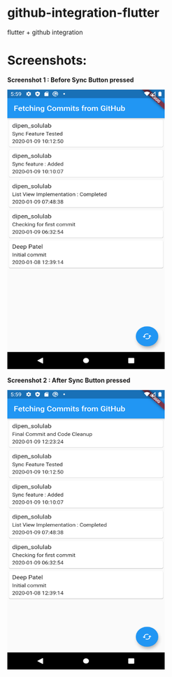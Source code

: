 # github-integration-flutter
flutter + github integration


# Screenshots:
**Screenshot 1 : Before Sync Button pressed**

<img src="https://github.com/deepandroid/github-integration-flutter/blob/master/Screenshot_1578572943.png" alt="Video Trimmer Screenshot 1" width="360" height="640" />


**Screenshot 2 : After Sync Button pressed**

<img src="https://github.com/deepandroid/github-integration-flutter/blob/master/Screenshot_1578572950.png" alt="Video Trimmer Screenshot 2" width="360" height="640" />
